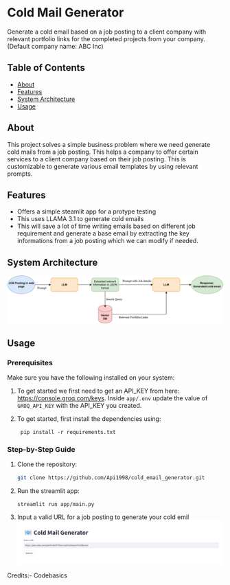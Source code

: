 # Cold Mail Generator

Generate a cold email based on a job posting to a client company with relevant portfolio links for the completed projects from your company. (Default company name: ABC Inc)

## Table of Contents

- [About](#about)
- [Features](#features)
- [System Architecture](#system-architecture)
- [Usage](#usage)


## About

This project solves a simple business problem where we need generate cold mails from a job posting. This helps a company to offer certain services to a client company based on their job posting. This is customizable to generate various email templates by using relevant prompts.


## Features

- Offers a simple steamlit app for a protype testing
- This uses LLAMA 3.1 to generate cold emails
- This will save a lot of time writing emails based on different job requirement and generate a base email by extracting the key informations from a job posting which we can modify if needed.

## System Architecture
   ![LLM system](system_architecture.png)

## Usage

### Prerequisites

Make sure you have the following installed on your system:
1. To get started we first need to get an API_KEY from here: https://console.groq.com/keys. Inside `app/.env` update the value of `GROQ_API_KEY` with the API_KEY you created.

2. To get started, first install the dependencies using:
    ```commandline
     pip install -r requirements.txt

### Step-by-Step Guide

1. Clone the repository:

   ```bash
   git clone https://github.com/Api1998/cold_email_generator.git
   ```

2. Run the streamlit app:
   ```commandline
   streamlit run app/main.py
   ```
3. Input a valid URL for a job posting to generate your cold emil
![streamlit app interface](interface.png)


Credits:- Codebasics